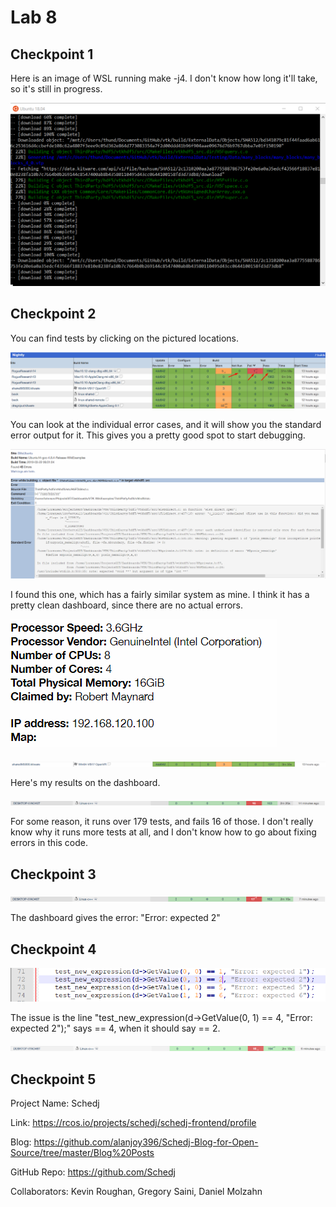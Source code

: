 # Lab 8

## Checkpoint 1

Here is an image of WSL running make -j4. I don't know how long it'll take, so it's still in progress.

![make -j4](Screenshot_1.png)

## Checkpoint 2

You can find tests by clicking on the pictured locations.

![test location](Screenshot_2.png)

You can look at the individual error cases, and it will show you the standard error output for it. This gives you a pretty good spot to start debugging.

![error stuff](Screenshot_3.png)

I found this one, which has a fairly similar system as mine. I think it has a pretty clean dashboard, since there are no actual errors.

![system info](Screenshot_5.png)

![dashboard info?](Screenshot_4.png)

Here's my results on the dashboard.

![dashboard results](Screenshot_6.png)

For some reason, it runs over 179 tests, and fails 16 of those. I don't really know why it runs more tests at all, and I don't know how to go about fixing errors in this code. 

## Checkpoint 3

![dashboard results 2](Screenshot_7.png)

The dashboard gives the error: "Error: expected 2"

## Checkpoint 4

![error_fix](Screenshot_8.png)

The issue is the line "test_new_expression(d->GetValue(0, 1) == 4, "Error: expected 2");" says == 4, when it should say == 2. 

![error fix dashboard results](Screenshot_9.png)

## Checkpoint 5

Project Name: Schedj

Link: https://rcos.io/projects/schedj/schedj-frontend/profile

Blog: https://github.com/alanjoy396/Schedj-Blog-for-Open-Source/tree/master/Blog%20Posts

GitHub Repo: https://github.com/Schedj

Collaborators: Kevin Roughan, Gregory Saini, Daniel Molzahn